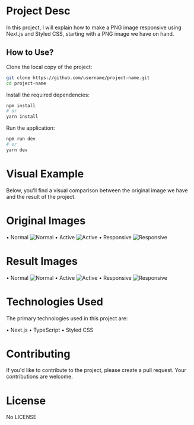 # Project Desc

In this project, I will explain how to make a PNG image responsive using Next.js and Styled CSS, starting with a PNG image we have on hand.

## How to Use?

Clone the local copy of the project:

```bash
git clone https://github.com/username/project-name.git
cd project-name
```

Install the required dependencies:

```bash
npm install
# or
yarn install
```

Run the application:
```bash
npm run dev
# or
yarn dev
```

# Visual Example
Below, you'll find a visual comparison between the original image we have and the result of the project.

# Original Images
• Normal
![Normal](public/images/design/desktop-design.jpg)
• Active
![Active](public/images/design/active-states.jpg)
• Responsive
![Responsive](public/images/design/mobile-design.jpg)

# Result Images
• Normal
![Normal](public/images/result/desktop-design.png)
• Active
![Active](public/images/result/active-states.png)
• Responsive
![Responsive](public/images/result/mobile-design.png)

# Technologies Used
The primary technologies used in this project are:

• Next.js
• TypeScript
• Styled CSS

# Contributing
If you'd like to contribute to the project, please create a pull request. Your contributions are welcome.

# License
No LICENSE